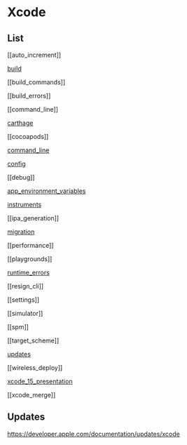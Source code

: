 # Xcode


## List

[[auto_increment]]

[build](ios/xcode/build.md)

[[build_commands]]

[[build_errors]]

[[command_line]]

[carthage](carthage.md)

[[cocoapods]]

[command_line](command_line.md)

[config](ios/xcode/config.md)

[[debug]]

[app_environment_variables](app_environment_variables.md)

[instruments](instruments.md)

[[ipa_generation]]

[migration](migration.md)

[[performance]]

[[playgrounds]]

[runtime_errors](runtime_errors.md)

[[resign_cli]]

[[settings]]

[[simulator]]

[[spm]]

[[target_scheme]]

[updates](updates.md)

[[wireless_deploy]]

[xcode_15_presentation](xcode_15_presentation.md)

[[xcode_merge]]


## Updates


https://developer.apple.com/documentation/updates/xcode